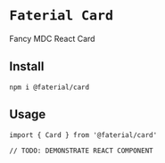 # `Faterial Card`

Fancy MDC React Card

## Install

```
npm i @faterial/card
```

## Usage

```
import { Card } from '@faterial/card'

// TODO: DEMONSTRATE REACT COMPONENT
```
